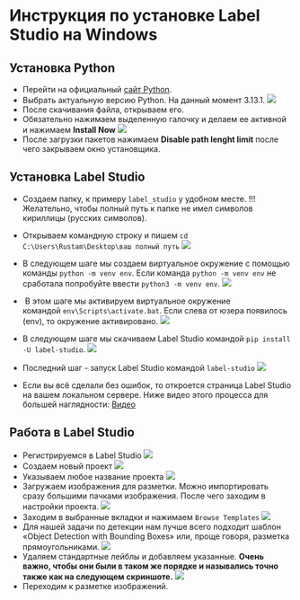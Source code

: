 # Инструкция по установке Label Studio на Windows

## Установка Python

- Перейти на официальный [сайт Python](https://www.python.org/downloads/windows/).
- Выбрать актуальную версию Python. На данный момент 3.13.1.
![](https://i.postimg.cc/3RPJPyXp/photo-2025-01-20-10-24-40.jpg)
- После скачивания файла, открываем его.
- Обязательно нажимаем выделенную галочку и делаем ее активной и нажимаем **Install Now**
![](https://i.postimg.cc/Y06kZdqK/photo-2025-01-20-10-24-35.jpg)
- После загрузки пакетов нажимаем **Disable path lenght limit** после чего закрываем окно установщика.

## Установка Label Studio
- Создаем папку, к примеру `label_studio` у удобном месте. !!!Желательно, чтобы полный путь к папке не имел символов кириллицы (русских символов).
- Открываем командную строку и пишем `cd C:\Users\Rustam\Desktop\ваш полный путь`
![](https://habrastorage.org/r/w1560/getpro/habr/upload_files/2a8/c63/d53/2a8c63d53ddd9f1b416a453edb4967a5.png)

- В следующем шаге мы создаем виртуальное окружение с помощью команды `python -m venv env`. Если команда `python -m venv env` не сработала попробуйте ввести `python3 -m venv env`.
![](https://habrastorage.org/getpro/habr/upload_files/a16/0ac/169/a160ac169124ba3784b900e5f9a96aa8.png)

-  В этом шаге мы активируем виртуальное окружение командой `env\Scripts\activate.bat`. Если слева от юзера появилось (env), то окружение активировано.
![](https://habrastorage.org/getpro/habr/upload_files/dc9/1ab/800/dc91ab80086e85b97ae42100bbb55133.png)

- В следующем шаге мы скачиваем Label Studio командой `pip install -U label-studio`.
![](https://habrastorage.org/r/w1560/getpro/habr/upload_files/b00/a7f/0a2/b00a7f0a22fbd46e978746a8bbb31144.png)

- Последний шаг - запуск Label Studio командой `label-studio`
![](https://habrastorage.org/r/w1560/getpro/habr/upload_files/7f7/129/c13/7f7129c13233c16552b108334ab94049.png)

- Если вы всё сделали без ошибок, то откроется страница Label Studio на вашем локальном сервере. Ниже видео этого процесса для большей наглядности:
[Видео](https://disk.yandex.ru/i/9k3JsdqGVVCuXQ)

## Работа в Label Studio
- Регистрируемся в Label Studio
![](https://i.postimg.cc/WpdvQ61J/2025-01-20-11-22-22.png)
- Создаем новый проект
![](https://i.postimg.cc/L5L0msWG/2025-01-20-11-25-16.png)
- Указываем любое название проекта 
![](https://i.postimg.cc/rsXQZkpj/2025-01-20-11-27-06.png)
- Загружаем изображения для разметки. Можно импортировать сразу большими пачками изображения. После чего заходим в настройки проекта.
![](https://i.postimg.cc/Gh9HgsZM/2025-01-20-11-31-12.png)
- Заходим в выбранные вкладки и нажимаем `Browse Templates`
![](https://i.postimg.cc/ZRV5VTjt/2025-01-20-11-33-26.png)
- Для нашей задачи по детекции нам лучше всего подходит шаблон «Object Detection with Bounding Boxes» или, проще говоря, разметка прямоугольниками.
![](https://i.postimg.cc/7PRx6tWV/2025-01-20-11-34-46.png)
- Удаляем стандартные лейблы и добавляем указанные. **Очень важно, чтобы они были в таком же порядке и назывались точно также как на следующем скриншоте.**
![](https://i.postimg.cc/Jz5t3xkv/2025-03-07-11-14-47.png)
- Переходим к разметке изображений. 
